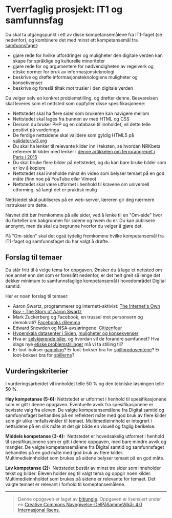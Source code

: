 # Tverrfaglig prosjekt: IT1 og samfunnsfag

Du skal ta utgangspunkt i ett av disse kompetansemålene fra IT1-faget (se nedenfor), og kombinere det med minst ett kompetansemål fra [samfunnsfaget](https://www.udir.no/kl06/SAF1-03/Hele/Kompetansemaal/kompetansemal-etter-vg1-vg2):

* gjøre rede for hvilke utfordringer og muligheter den digitale verden kan skape for språklige og kulturelle minoriteter
* gjøre rede for og argumentere for nødvendigheten av regelverk og etiske normer for bruk av informasjonsteknologi
* beskrive og drøfte informasjonsteknologiens muligheter og konsekvenser
* beskrive og foreslå tiltak mot trusler i den digitale verden

Du velger selv en konkret problemstilling, og drøfter denne. Besvarelsen skal leveres som et nettsted som oppfyller disse spesifikasjonene:

* Nettstedet skal ha flere sider som brukeren kan navigere mellom
* Nettstedet skal lages fra bunnen av med HTML og CSS
* Dersom du bruker PHP og en database til innholdet, vil dette telle positivt på vurderinga
* De ferdige nettsidene skal validere som gyldig HTML5 på [validator.w3.org](https://validator.w3.org/)
* Du skal ha lenker til relevante kilder inn i teksten, se hvordan NRKbeta refererer til kilder med lenker i [denne artikkelen om terrorangrepet i Paris i 2015](https://nrkbeta.no/2015/11/17/paris-fleip-eller-fakta/)
* Du skal bruke flere bilder på nettstedet, og du kan bare bruke bilder som er lov å kopiere 
* Nettstedet skal inneholde minst én video som belyser temaet på en god måte (finn noe på YouTube eller Vimeo)
* Nettstedet skal være utformet i henhold til kravene om universell utforming, så langt det er praktisk mulig

Nettstedet skal publiseres på en web-server, læreren gir deg nærmere instrukser om dette. 

Navnet ditt bør fremkomme på alle sider, ved å lenke til en "Om-side" hvor du forteller om bakgrunnen for sidene og hvem du er. Du kan publisere anonymt, men da skal du begrunne hvorfor du velger å gjøre det. 

På "Om-siden" skal det også tydelig fremkomme hvilke kompetansemål fra IT1-faget og samfunnsfaget du har valgt å drøfte.


## Forslag til temaer

Du står fritt til å velge tema for oppgaven. Ønsker du å lage et nettsted om noe annet enn det som er foreslått nedenfor, er det helt greit så lenge det dekker minimum to samfunnsfaglige kompetansemål i hovedområdet Digital samtid.

Her er noen forslag til temaer:

* Aaron Swartz, programmerer og internett-aktivist: [The Internet's Own Boy - The Story of Aaron Swartz](https://en.wikipedia.org/wiki/The_Internet%27s_Own_Boy)
* Mark Zuckerberg og Facebook, en trussel mot personvern og demokrati? [Facebooks dilemma](https://tv.nrk.no/serie/facebooks-dilemma)
* Edward Snowden og NSA-avsløringene: [Citizenfour](https://en.wikipedia.org/wiki/Citizenfour)
* [Hyperskala datasenter i Skien](http://sitetelemark.no/), [muligheter og konsekvenser](https://www.skien.kommune.no/skien-kommune/bdk/byutvikling/datasenterplaner-i-skien-kommune/)
* Hva er [selvkjørende biler](https://www.theverge.com/autonomous-cars), og hvordan vil de forandre samfunnet? Hva slags nye [etiske problemstillinger](https://www.technologyreview.com/s/542626/why-self-driving-cars-must-be-programmed-to-kill/) må vi ta stilling til?
* Er loot-bokser [gambling](https://www.theverge.com/2018/4/25/17280440/belgium-video-game-loot-boxes-illegal-gambling)? Er loot-bokser bra for [spillprodusentene](https://www.pcgamer.com/the-case-for-and-against-loot-boxes-according-to-developers/)? Er loot-bokser bra for [spillerne](https://www.theverge.com/2019/2/19/18226852/loot-boxes-gaming-regulation-gambling-free-to-play)?


## Vurderingskriterier

I vurderingsarbeidet vil innholdet telle 50 % og den tekniske løsningen telle 50 %.

**Høy kompetanse (5-6):** Nettstedet er utformet i henhold til spesifikasjonene som er gitt i denne oppgaven. Eventuelle avvik fra spesifikasjonene er bevisste valg fra eleven. De valgte kompetansemålene fra Digital samtid og samfunnsfaget behandles på en reflektert måte med god bruk av flere kilder som gir ulike innfallsvinkler til temaet. Multimedieinnhold er integrert i nettsidene på en slik måte at det gir både en visuell og faglig berikelse.

**Middels kompetanse (3-4):**  Nettstedet er hovedsakelig utformet i henhold til spesifikasjonene som er gitt i denne oppgaven, med bare mindre avvik og mangler. De valgte kompetansemålene fra Digital samtid og samfunnsfaget behandles på en god måte med god bruk av flere kilder. Multimedieinnholdet som brukes på sidene belyser temaet på en god måte.

**Lav kompetanse (2):**  Nettstedet består av minst tre sider som inneholder tekst og bilder. Eleven holder seg til valgt tema og oppgir noen kilder. Multimedieinnholdet som brukes på sidene er relevante for temaet. Det valgte temaet er relevant i forhold til komeptansemålene.

---

>Denne oppgaven er laget av [bitjungle](https://github.com/bitjungle).
>Oppgaven er lisensiert under en
>[Creative Commons Navngivelse-DelPåSammeVilkår 4.0 Internasjonal lisens.
](http://creativecommons.org/licenses/by-sa/4.0/)
